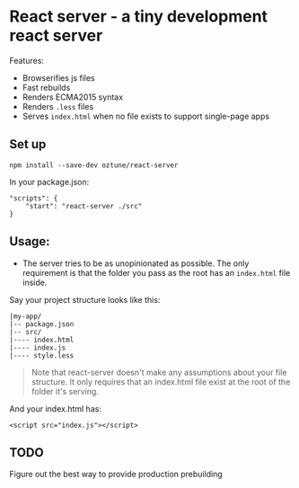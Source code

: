 # React server - a tiny development react server

Features:
- Browserifies js files
- Fast rebuilds
- Renders ECMA2015 syntax
- Renders `.less` files
- Serves `index.html` when no file exists to support single-page apps

## Set up

    npm install --save-dev oztune/react-server

In your package.json:

    "scripts": {
        "start": "react-server ./src"
    }

## Usage:

- The server tries to be as unopinionated as possible. The only requirement is that the folder you pass as the root has an `index.html` file inside.

Say your project structure looks like this:

    |my-app/
    |-- package.json
    |-- src/
    |---- index.html
    |---- index.js
    |---- style.less

> Note that react-server doesn't make any assumptions about your file structure. It only requires that an index.html file exist at the root of the folder it's serving.

And your index.html has:

    <script src="index.js"></script>

## TODO

Figure out the best way to provide production prebuilding
